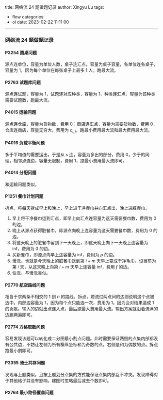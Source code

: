 title: 网络流 24 题做题记录
author: Xingyu Lu
tags:
  - flow
categories:
  - oi
date: 2023-02-22 11:11:00
---
### 网络流 24 题做题记录

#### P3254 圆桌问题

源点连单位，容量为单位人数，桌子连汇点，容量为桌子容量，各单位连各桌子，容量为 $1$，因为每个单位在每张桌子上最多 $1$ 人，跑最大流。

#### P2763 试题库问题

源点连试题，容量为 $1$，试题连对应种类，容量为 $1$，种类连汇点，容量为该种类需要试题数，跑最大流。

#### P4015 运输问题

源点连仓库，容量为货物数，费用 $0$；商店连汇点，容量为需要货物数，费用 $0$，仓库连商店，容量无穷大，费用为 $c_{i,j}$，跑最小费用最大流和最大费用最大流。

#### P4016 负载平衡问题

多于平均值的需要运出，于是从 $s$ 连，容量为多出的部分，费用 $0$，少于的同理，相邻点连边，容量无限制，费用 $1$，跑最小费用最大流即可。

#### P4014 分配问题

和运输问题类似。

#### P1251 餐巾计划问题

拆点，将每天拆成早上和晚上，早上进干净餐巾并向汇点出，晚上进脏餐巾。

1. 早上将干净餐巾运到汇点，即早上向汇点连容量为这天需要餐巾数，费用为 $0$ 的边。
2. 晚上从源点获得脏餐巾，即源点向晚上连容量为这天需要餐巾数，费用为 $0$ 的边。
3. 将这天晚上的脏餐巾留到下一天晚上，即这天晚上向下一天晚上连容量为 inf，费用为 $0$ 的边。
4. 买新餐巾，即源点向早上连容量为 inf，费用为 $p$ 的边。
5. 慢洗，也就是今天晚上的脏餐巾送到第 $i+m$ 天早上变成干净毛巾，设当前为第 $i$ 天，从这天晚上向第 $i+m$ 天早上连容量 inf，费用 $f$ 的边。
6. 快洗，与慢洗类似。

#### P2770 航空路线问题

相当于求两条不相交的 $1$ 到 $n$ 的路线。拆点，若流过两点间的边则说明这个点被选中。内部边容量为 $1$，因为每个点只能选一次，费用为 $1$，因为会对结果造成 $1$ 的贡献。输入的边就出点连入点，最后跑最大费用最大流。输出方案就沿着流满的边跑两遍即可。

#### P2774 方格取数问题

容易发现该题可以转化成二分图最小割点问题。此时需要保证两侧的点集内部都没有公共边，不妨让左侧为所有横纵坐标和为奇数的点，右侧是和为偶数的点。拆点跑最小割即可。

#### P3355 骑士共存问题

发现与上题类似，且按上题划分点集的方式能保证点集内部互不冲突。发现障碍对于其他格子并没有影响，建图时忽略最后减去个数即可。

#### P2764 最小路径覆盖问题
